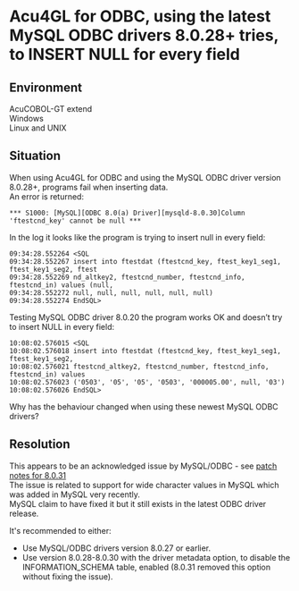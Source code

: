 # Acu4GL for ODBC, using the latest MySQL ODBC drivers 8.0.28+ tries, to INSERT NULL for every field
## Environment
AcuCOBOL-GT extend  
Windows  
Linux and UNIX  

## Situation
When using Acu4GL for ODBC and using the MySQL ODBC driver version 8.0.28+, programs fail when inserting data.  
An error is returned:  

```
*** S1000: [MySQL][ODBC 8.0(a) Driver][mysqld-8.0.30]Column 'ftestcnd_key' cannot be null ***
```

In the log it looks like the program is trying to insert null in every field:  

```
09:34:28.552264 <SQL
09:34:28.552267 insert into ftestdat (ftestcnd_key, ftest_key1_seg1, ftest_key1_seg2, ftest
09:34:28.552269 nd_altkey2, ftestcnd_number, ftestcnd_info, ftestcnd_in) values (null,
09:34:28.552272 null, null, null, null, null, null)
09:34:28.552274 EndSQL>
```

Testing MySQL ODBC driver 8.0.20 the program works OK and doesn’t try to insert NULL in every field:  

```
10:08:02.576015 <SQL
10:08:02.576018 insert into ftestdat (ftestcnd_key, ftest_key1_seg1, ftest_key1_seg2,
10:08:02.576021 ftestcnd_altkey2, ftestcnd_number, ftestcnd_info, ftestcnd_in) values
10:08:02.576023 ('0503', '05', '05', '0503', '000005.00', null, '03')
10:08:02.576026 EndSQL>
```

Why has the behaviour changed when using these newest MySQL ODBC drivers?  

## Resolution
This appears to be an acknowledged issue by MySQL/ODBC - see [patch notes for 8.0.31](https://dev.mysql.com/doc/relnotes/connector-odbc/en/news-8-0-31.html)   
The issue is related to support for wide character values in MySQL which was added in MySQL very recently.  
MySQL claim to have fixed it but it still exists in the latest ODBC driver release.   

It's recommended to either:  
- Use MySQL/ODBC drivers version 8.0.27 or earlier.
- Use version 8.0.28-8.0.30 with the driver metadata option, to disable the INFORMATION_SCHEMA table, enabled (8.0.31 removed this option without fixing the issue).